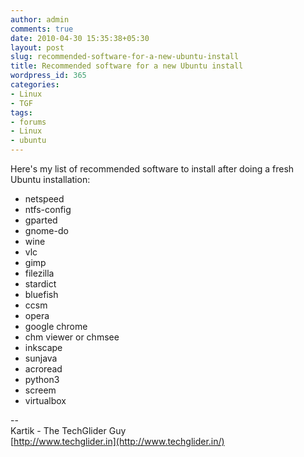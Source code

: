 ```yaml
---
author: admin
comments: true
date: 2010-04-30 15:35:38+05:30
layout: post
slug: recommended-software-for-a-new-ubuntu-install
title: Recommended software for a new Ubuntu install
wordpress_id: 365
categories:
- Linux
- TGF
tags:
- forums
- Linux
- ubuntu
---
```


Here's my list of recommended software to install after doing a fresh Ubuntu installation:


  * netspeed
  * ntfs-config
  * gparted
  * gnome-do
  * wine
  * vlc
  * gimp
  * filezilla
  * stardict
  * bluefish
  * ccsm
  * opera
  * google chrome
  * chm viewer or chmsee
  * inkscape
  * sunjava
  * acroread
  * python3
  * screem
  * virtualbox


--  
Kartik - The TechGlider Guy  
[http://www.techglider.in](http://www.techglider.in/)
